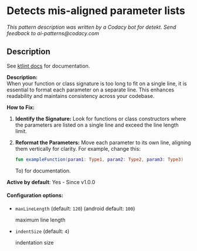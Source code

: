 # Detects mis-aligned parameter lists

_This pattern description was written by a Codacy bot for detekt. Send feedback to ai-patterns@codacy.com_

## Description

See [ktlint docs](https://pinterest.github.io/ktlint/0.50.0/rules/standard/#parameter-list-wrapping) for documentation.

**Description:**  
When your function or class signature is too long to fit on a single line, it is essential to format each parameter on a separate line. This enhances readability and maintains consistency across your codebase.

**How to Fix:**  
1. **Identify the Signature:** Look for functions or class constructors where the parameters are listed on a single line and exceed the line length limit.
  
2. **Reformat the Parameters:** Move each parameter to its own line, aligning them vertically for clarity. For example, change this:
   ```kotlin
   fun exampleFunction(param1: Type1, param2: Type2, param3: Type3)
   ```

   To) for documentation.

**Active by default**: Yes - Since v1.0.0

#### Configuration options:

* ``maxLineLength`` (default: ``120``) (android default: ``100``)

  maximum line length

* ``indentSize`` (default: ``4``)

  indentation size 
